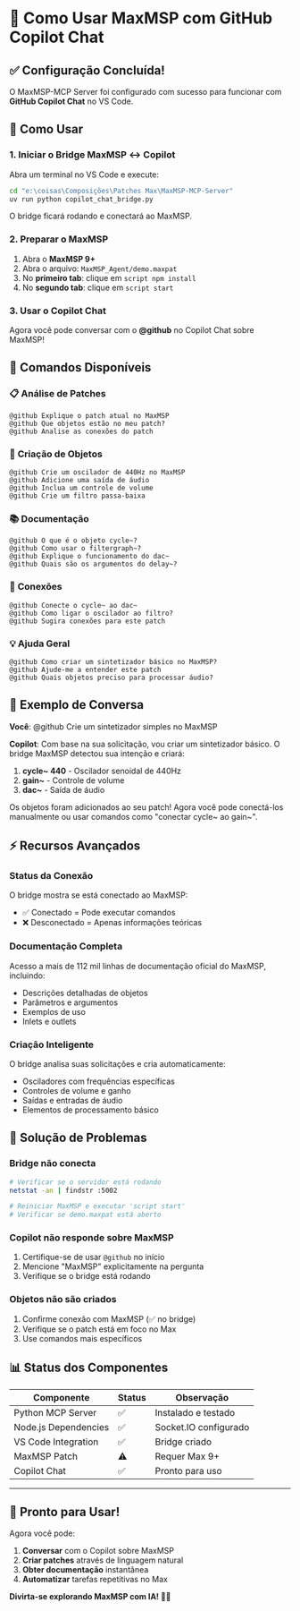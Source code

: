 # 🎹 Como Usar MaxMSP com GitHub Copilot Chat

## ✅ Configuração Concluída!

O MaxMSP-MCP Server foi configurado com sucesso para funcionar com **GitHub Copilot Chat** no VS Code.

## 🚀 Como Usar

### 1. **Iniciar o Bridge MaxMSP ↔ Copilot**

Abra um terminal no VS Code e execute:

```bash
cd "e:\coisas\Composições\Patches Max\MaxMSP-MCP-Server"
uv run python copilot_chat_bridge.py
```

O bridge ficará rodando e conectará ao MaxMSP.

### 2. **Preparar o MaxMSP**

1. Abra o **MaxMSP 9+**
2. Abra o arquivo: `MaxMSP_Agent/demo.maxpat`
3. No **primeiro tab**: clique em `script npm install`
4. No **segundo tab**: clique em `script start`

### 3. **Usar o Copilot Chat**

Agora você pode conversar com o **@github** no Copilot Chat sobre MaxMSP!

## 💬 Comandos Disponíveis

### 📋 **Análise de Patches**
```
@github Explique o patch atual no MaxMSP
@github Que objetos estão no meu patch?
@github Analise as conexões do patch
```

### 🔧 **Criação de Objetos**
```
@github Crie um oscilador de 440Hz no MaxMSP
@github Adicione uma saída de áudio
@github Inclua um controle de volume
@github Crie um filtro passa-baixa
```

### 📚 **Documentação**
```
@github O que é o objeto cycle~?
@github Como usar o filtergraph~?
@github Explique o funcionamento do dac~
@github Quais são os argumentos do delay~?
```

### 🔗 **Conexões**
```
@github Conecte o cycle~ ao dac~
@github Como ligar o oscilador ao filtro?
@github Sugira conexões para este patch
```

### 💡 **Ajuda Geral**
```
@github Como criar um sintetizador básico no MaxMSP?
@github Ajude-me a entender este patch
@github Quais objetos preciso para processar áudio?
```

## 🎯 Exemplo de Conversa

**Você**: @github Crie um sintetizador simples no MaxMSP

**Copilot**: Com base na sua solicitação, vou criar um sintetizador básico. O bridge MaxMSP detectou sua intenção e criará:

1. **cycle~ 440** - Oscilador senoidal de 440Hz
2. **gain~** - Controle de volume  
3. **dac~** - Saída de áudio

Os objetos foram adicionados ao seu patch! Agora você pode conectá-los manualmente ou usar comandos como "conectar cycle~ ao gain~".

## ⚡ Recursos Avançados

### **Status da Conexão**
O bridge mostra se está conectado ao MaxMSP:
- ✅ Conectado = Pode executar comandos
- ❌ Desconectado = Apenas informações teóricas

### **Documentação Completa**
Acesso a mais de 112 mil linhas de documentação oficial do MaxMSP, incluindo:
- Descrições detalhadas de objetos
- Parâmetros e argumentos
- Exemplos de uso
- Inlets e outlets

### **Criação Inteligente**
O bridge analisa suas solicitações e cria automaticamente:
- Osciladores com frequências específicas
- Controles de volume e ganho
- Saídas e entradas de áudio
- Elementos de processamento básico

## 🔧 Solução de Problemas

### **Bridge não conecta**
```bash
# Verificar se o servidor está rodando
netstat -an | findstr :5002

# Reiniciar MaxMSP e executar 'script start'
# Verificar se demo.maxpat está aberto
```

### **Copilot não responde sobre MaxMSP**
1. Certifique-se de usar `@github` no início
2. Mencione "MaxMSP" explicitamente na pergunta
3. Verifique se o bridge está rodando

### **Objetos não são criados**
1. Confirme conexão com MaxMSP (✅ no bridge)
2. Verifique se o patch está em foco no Max
3. Use comandos mais específicos

## 📊 Status dos Componentes

| Componente | Status | Observação |
|------------|--------|------------|
| Python MCP Server | ✅ | Instalado e testado |
| Node.js Dependencies | ✅ | Socket.IO configurado |
| VS Code Integration | ✅ | Bridge criado |
| MaxMSP Patch | ⚠️ | Requer Max 9+ |
| Copilot Chat | ✅ | Pronto para uso |

---

## 🎉 **Pronto para Usar!**

Agora você pode:
1. **Conversar** com o Copilot sobre MaxMSP
2. **Criar patches** através de linguagem natural  
3. **Obter documentação** instantânea
4. **Automatizar** tarefas repetitivas no Max

**Divirta-se explorando MaxMSP com IA! 🎵🤖**
